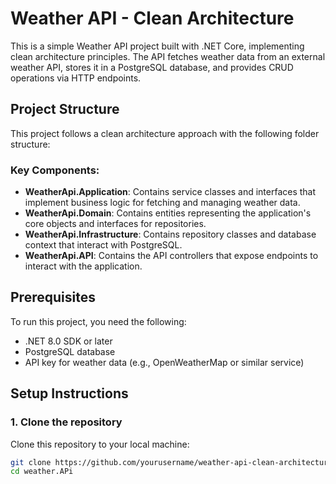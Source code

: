 # Weather API - Clean Architecture

This is a simple Weather API project built with .NET Core, implementing clean architecture principles. The API fetches weather data from an external weather API, stores it in a PostgreSQL database, and provides CRUD operations via HTTP endpoints.

## Project Structure

This project follows a clean architecture approach with the following folder structure:


### Key Components:
- **WeatherApi.Application**: Contains service classes and interfaces that implement business logic for fetching and managing weather data.
- **WeatherApi.Domain**: Contains entities representing the application's core objects and interfaces for repositories.
- **WeatherApi.Infrastructure**: Contains repository classes and database context that interact with PostgreSQL.
- **WeatherApi.API**: Contains the API controllers that expose endpoints to interact with the application.

## Prerequisites

To run this project, you need the following:

- .NET 8.0 SDK or later
- PostgreSQL database
- API key for weather data (e.g., OpenWeatherMap or similar service)

## Setup Instructions

### 1. Clone the repository

Clone this repository to your local machine:

```bash
git clone https://github.com/yourusername/weather-api-clean-architecture.git
cd weather.APi

 

